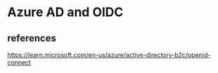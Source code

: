 # Azure AD and OIDC

## references

https://learn.microsoft.com/en-us/azure/active-directory-b2c/openid-connect